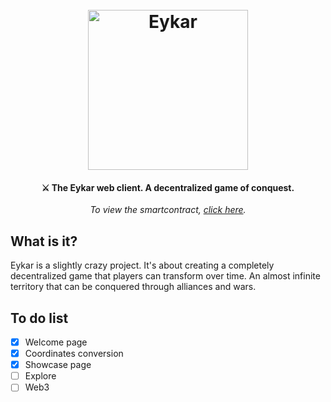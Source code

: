 <h1 align="center">
  <br>
  <img src="https://eykar.org/logo512.png" alt="Eykar" width="256">
  <br>
</h1>

<h4 align="center">⚔️ The Eykar web client. A decentralized game of conquest.</h4>

<p align="center"><i>To view the smartcontract, <a href="https://github.com/age-of-eykar/eykar.org">click here</a>.</i></p>

## What is it?
Eykar is a slightly crazy project. It's about creating a completely decentralized game that players can transform over time. An almost infinite territory that can be conquered through alliances and wars.

## To do list
- [x] Welcome page
- [x] Coordinates conversion
- [x] Showcase page
- [ ] Explore
- [ ] Web3
